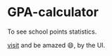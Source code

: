 # GPA-calculator
To see school points statistics.

[visit](https://grade-calculator-101.vercel.app/) and be amazed 😄, by the UI.
